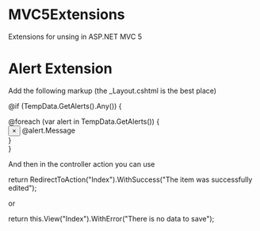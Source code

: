 # MVC5Extensions

Extensions for unsing in ASP.NET MVC 5

# Alert Extension

Add the following markup (the _Layout.cshtml is the best place)

 @if (TempData.GetAlerts().Any())
{
    <div class="alert-container">
        @foreach (var alert in TempData.GetAlerts())
        {
            <div class="alert @alert.AlertClass alert-dismissable">
                <button type="button" class="close" data-dismiss="alert"
                        aria-hidden="true">
                    &times;
                </button>
                @alert.Message
            </div>
        }
    </div>
}

And then in the controller action you can use

return RedirectToAction("Index").WithSuccess("The item was successfully edited");

or

return this.View("Index").WithError("There is no data to save");
